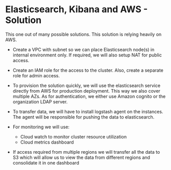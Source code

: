 # Elasticsearch, Kibana and AWS - Solution

This one out of many possible solutions. This solution is relying heavily on AWS.

* Create a VPC with subnet so we can place Elasticsearch node(s) in internal environment only.
  If required, we will also setup NAT for public access. 

* Create an IAM role for the access to the cluster. Also, create a separate role for admin access.

* To provision the solution quickly, we will use the elasticsearch service directly from AWS for production deployment.
  This way we also cover multiple AZs. As for authentication, we either use Amazon cognito or the organization LDAP server.

* To transfer data, we will have to install logstash agent on the instances. The agent will be responsible
  for pushing the data to elasticsearch.

* For monitoring we will use:

    * Cloud watch to monitor cluster resource utilization
    * Cloud metrics dashboard

* If access required from multiple regions we will transfer all the data to S3 which will allow us to view the data
  from different regions and consolidate it in one dashboard
